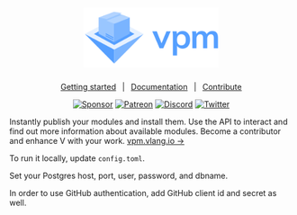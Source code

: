 <h1 align="center">
    <a href="https://vpm.vlang.io">
        <img width='240' alt='V Package Manager' src='.github/assets/vpm.svg'>
    </a>
</h1>

<div align="center">

[Getting started][GettingStarted]
&ensp;|&ensp;
[Documentation][Docs]
&ensp;|&ensp;
[Contribute][Contribute]

[![Sponsor][SponsorBadge]][SponsorUrl]
[![Patreon][PatreonBadge]][PatreonUrl]
[![Discord][DiscordBadge]][DiscordUrl]
[![Twitter][TwitterUrl]][TwitterBadge]
</div>

Instantly publish your modules and install them. Use the API to interact and find out more information about available modules. Become a contributor and enhance V with your work. [vpm.vlang.io →][vpm]

To run it locally, update `config.toml`.

Set your Postgres host, port, user, password, and dbname.

In order to use GitHub authentication, add GitHub client id and secret as well.

<!-- Reference links -->
[vpm]: https://vpm.vlang.io
[GettingStarted]: https://vpm.vlang.io/docs/getting-started
[Docs]: https://vpm.vlang.io/docs
[Contribute]: .github/CONTRIBUTING.md

<!-- Badges -->
[SponsorBadge]: https://camo.githubusercontent.com/da8bc40db5ed31e4b12660245535b5db67aa03ce/68747470733a2f2f696d672e736869656c64732e696f2f7374617469632f76313f6c6162656c3d53706f6e736f72266d6573736167653d254532253944254134266c6f676f3d476974487562
[PatreonBadge]: https://img.shields.io/endpoint.svg?url=https%3A%2F%2Fshieldsio-patreon.vercel.app%2Fapi%3Fusername%3Dvlang%26type%3Dpledges
[DiscordBadge]: https://img.shields.io/discord/592103645835821068?label=Discord&logo=discord&logoColor=white
[TwitterBadge]: https://twitter.com/v_language

<!-- Socials -->
[DiscordUrl]: https://discord.gg/vlang "Official Discord Server"
[PatreonUrl]: https://patreon.com/vlang "Support on Patreon"
[SponsorUrl]: https://github.com/sponsors/medvednikov "Sponsor on Github"
[TwitterUrl]: https://img.shields.io/twitter/follow/v_language.svg?style=flatl&label=Follow&logo=twitter&logoColor=white&color=1da1f2 "Official Twitter"
